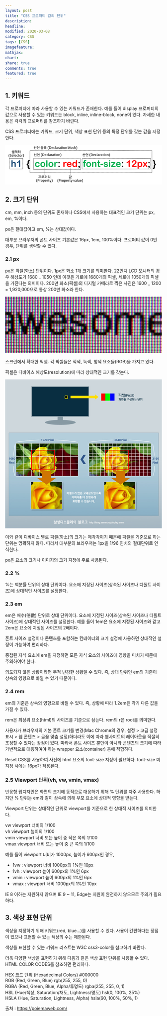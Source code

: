 ```yaml
---
layout: post
title: "CSS 프로퍼티 값의 단위"
description:
headline:
modified: 2020-03-08
category: CSS
tags: [CSS]
imagefeature:
mathjax:
chart:
share: true
comments: true
featured: true
---
```


## 1. 키워드

각 프로퍼티에 따라 사용할 수 있는 키워드가 존재한다. 예를 들어 display 프로퍼티의 값으로 사용할 수 있는 키워드는 block, inline, inline-block, none이 있다. 자세한 내용은 각각의 프로퍼티를 참조하기 바란다.

CSS 프로퍼티에는 키워드, 크기 단위, 색상 표현 단위 등의 특정 단위를 갖는 값을 지정한다.

![CSS Rule Set](../images/CSS프로퍼티값의단위_01.png "CSS Rule Set")

## 2. 크기 단위

cm, mm, inch 등의 단위도 존재하나 CSS에서 사용하는 대표적인 크기 단위는 px, em, %이다.

px은 절대값이고 em, %는 상대값이다.

<span class="y">대부분 브라우저의 폰트 사이즈 기본값은 16px, 1em, 100%이다.</span> 프로퍼티 값이 0인 경우, 단위를 생략할 수 있다.

### 2.1 px

<span class="p">px은 픽셀(화소) 단위</span>이다. 1px은 화소 1개 크기를 의미한다. 22인치 LCD 모니터의 경우 해상도가 1680 _ 1050 인데 이것은 가로에 1680개의 픽셀, 세로에 1050개의 픽셀을 가진다는 의미이다. 200만 화소(픽셀)의 디지털 카메라로 찍은 사진은 1600 _ 1200 = 1,920,000으로 통상 200만 화소라 한다.

![픽셀](../images/CSS프로퍼티값의단위_02.jpg "픽셀")

스크린에서 확대한 픽셀. 각 픽셀들은 적색, 녹색, 청색 요소들(RGB)을 가지고 있다.

픽셀은 디바이스 해상도(resolution)에 따라 상대적인 크기를 갖는다.

![해상도](../images/CSS프로퍼티값의단위_03.jpg "해상도")

이와 같이 디바이스 별로 픽셀(화소)의 크기는 제각각이기 때문에 픽셀을 기준으로 하는 단위는 명확하지 않다. 따라서 대부분의 브라우저는 1px을 1/96 인치의 절대단위로 인식한다.

px은 요소의 크기나 이미지의 크기 지정에 주로 사용된다.

<div class="code"><script async src="//jsfiddle.net/Jangyusu/hLga9o84/142/embed/html,result/dark/"></script></div>

### 2.2 %

<span class="p">%는 백분률 단위의 상대 단위</span>이다. 요소에 지정된 사이즈(상속된 사이즈나 디폴트 사이즈)에 상대적인 사이즈를 설정한다.

<div class="code"><script async src="//jsfiddle.net/Jangyusu/hLga9o84/143/embed/html,result/dark/"></script></div>

### 2.3 em

<span class="p">em은 배수(倍數) 단위로 상대 단위</span>이다. 요소에 지정된 사이즈(상속된 사이즈나 디폴트 사이즈)에 상대적인 사이즈를 설정한다. 예를 들어 1em은 요소에 지정된 사이즈와 같고 2em은 요소에 지정된 사이즈의 2배이다.

폰트 사이즈 설정이나 콘텐츠를 포함하는 컨테이너의 크기 설정에 사용하면 상대적인 설정이 가능하여 편리하다.

<div class="code"><script async src="//jsfiddle.net/Jangyusu/hLga9o84/144/embed/html,result/dark/"></script></div>

중첩된 자식 요소에 em을 지정하면 모든 자식 요소의 사이즈에 영향을 미치기 때문에 주의하여야 한다.

<div class="code"><script async src="//jsfiddle.net/Jangyusu/hLga9o84/145/embed/html,result/dark/"></script></div>

의도되지 않은 상황이라면 무척 난감한 상황일 수 있다. 즉, 상대 단위인 em의 기준이 상속의 영향으로 바뀔 수 있기 때문이다.

### 2.4 rem

em의 기준은 상속의 영향으로 바뀔 수 있다. 즉, 상황에 따라 1.2em은 각기 다른 값을 가질 수 있다.

rem은 최상위 요소(html)의 사이즈를 기준으로 삼는다. rem의 r은 root를 의미한다.

<div class="code"><script async src="//jsfiddle.net/Jangyusu/hLga9o84/147/embed/html,result/dark/"></script></div>

사용자가 브라우저의 기본 폰트 크기를 변경(Mac Chrome의 경우, 설정 > 고급 설정 표시 > 웹 콘텐츠 > 글꼴 맞춤 설정)하더라도 이에 따라 웹사이트의 레이아웃을 적절히 조정할 수 있다는 장점이 있다. 따라서 폰트 사이즈 뿐만이 아니라 콘텐츠의 크기에 따라 가변적으로 대응하여야 하는 wrapper 요소(container) 등에 적합하다.

<div class="code"><script async src="//jsfiddle.net/Jangyusu/hLga9o84/151/embed/css/dark/"></script></div>

Reset CSS를 사용하여 사전에 html 요소의 font-size 지정이 필요하다. font-size 미지정 시에는 16px가 적용된다.

### 2.5 Viewport 단위(vh, vw, vmin, vmax)

반응형 웹디자인은 화면의 크기에 동적으로 대응하기 위해 % 단위를 자주 사용한다. 하지만 % 단위는 em과 같이 상속에 의해 부모 요소에 상대적 영향을 받는다.

Viewport 단위는 상대적인 단위로 <span class="p">viewport</span>를 기준으로 한 상대적 사이즈를 의미한다.

<span class="g">vw</span> viewport 너비의 1/100  
<span class="g">vh</span> viewport 높이의 1/100  
<span class="g">vmin</span> viewport 너비 또는 높이 중 작은 쪽의 1/100  
<span class="g">vmax</span> viewport 너비 또는 높이 중 큰 쪽의 1/100

예를 들어 viewport 너비가 1000px, 높이가 600px인 경우,

-   1vw : viewport 너비 1000px의 1%인 10px
-   1vh : viewport 높이 600px의 1%인 6px
-   vmin : viewport 높이 600px의 1%인 6px
-   vmax : viewport 너비 1000px의 1%인 10px

<div class="code"><script async src="//jsfiddle.net/Jangyusu/hLga9o84/148/embed/html,result/dark/"></script></div>

IE 8 이하는 지원하지 않으며 IE 9 ~ 11, Edge는 지원이 완전하지 않으므로 주의가 필요하다.

## 3. 색상 표현 단위

색상을 지정하기 위해 키워드(red, blue…)를 사용할 수 있다. 사용이 간편하다는 장점이 있으나 표현할 수 있는 색상의 수는 제한된다.

색상를 표현할 수 있는 키워드 리스트는 <span class="p">W3C css3-color</span>를 참고하기 바란다.

<div class="code"><script async src="//jsfiddle.net/Jangyusu/hLga9o84/149/embed/html,result/dark/"></script></div>

더욱 다양한 색상을 표현하기 위해 다음과 같은 색상 표현 단위를 사용할 수 있다. HTML COLOR CODES를 참조하면 편리하다.

<span class="g">HEX 코드 단위 (Hexadecimal Colors)</span> #000000  
<span class="g">RGB (Red, Green, Blue)</span> rgb(255, 255, 0)  
<span class="g">RGBA (Red, Green, Blue, Alpha/투명도)</span> rgba(255, 255, 0, 1)  
<span class="g">HSL (Hue/색상, Saturation/채도, Lightness/명도)</span> hsl(0, 100%, 25%)  
<span class="g">HSLA (Hue, Saturation, Lightness, Alpha)</span> hsla(60, 100%, 50%, 1)

<div class="code"><script async src="//jsfiddle.net/Jangyusu/hLga9o84/140/embed/html,result/dark/"></script></div>

<span class="b">출처 : https://poiemaweb.com/</span>

